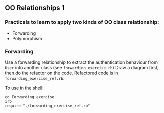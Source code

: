 ## OO Relationships 1 

### Practicals to learn to apply two kinds of OO class relationship:
* Forwarding
* Polymorphism

### Forwarding
Use a forwarding relationship to extract the authentication behaviour from `User` into another class (see `forwarding_exercise.rb`)
Draw a diagram first, then do the refactor on the code.
Refactored code is in `forwarding_exercise_ref.rb`.

To use in the shell: 
```
cd Forwarding exercise
irb
require "./forwarding_exercise_ref.rb"
```

